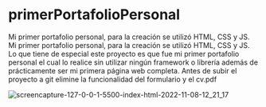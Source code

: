 # primerPortafolioPersonal
Mi primer portafolio personal, para la creación se utilizó HTML, CSS y JS.
Mi primer portafolio personal, para la creación se utilizó HTML, CSS y JS. Lo que tiene de especial este proyecto es que fue mi primer portafolio personal el cual lo realice sin utilizar ningún framework o librería además de prácticamente ser mi primera página web completa. Antes de subir el proyecto a git elimine la funcionalidad del formulario y el cv.pdf

![screencapture-127-0-0-1-5500-index-html-2022-11-08-12_21_17](https://user-images.githubusercontent.com/102762148/200608152-4cf65449-d832-4741-b21a-6f3d4a2d85fa.png)
